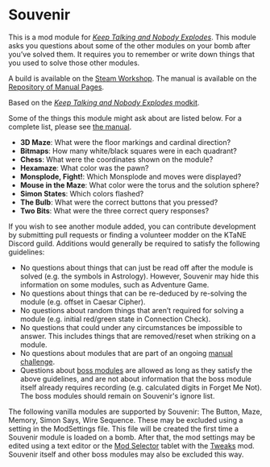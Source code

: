 # Souvenir

This is a mod module for [_Keep Talking and Nobody Explodes_](https://keeptalkinggame.com/). This module asks you questions about some of the other modules on your bomb after you’ve solved them. It requires you to remember or write down things that you used to solve those other modules.

A build is available on the [Steam Workshop](https://steamcommunity.com/sharedfiles/filedetails/?id=2018009170).
The manual is available on the [Repository of Manual Pages](https://ktane.timwi.de/HTML/Souvenir.html).

Based on the [_Keep Talking and Nobody Explodes_ modkit](https://github.com/keeptalkinggame/ktanemodkit/).

Some of the things this module might ask about are listed below. For a complete list, please see [the manual](https://ktane.timwi.de/HTML/Souvenir.html).

* **3D Maze**: What were the floor markings and cardinal direction?
* **Bitmaps**: How many white/black squares were in each quadrant?
* **Chess**: What were the coordinates shown on the module?
* **Hexamaze**: What color was the pawn?
* **Monsplode, Fight!**: Which Monsplode and moves were displayed?
* **Mouse in the Maze**: What color were the torus and the solution sphere?
* **Simon States**: Which colors flashed?
* **The Bulb**: What were the correct buttons that you pressed?
* **Two Bits**: What were the three correct query responses?

If you wish to see another module added, you can contribute development by submitting pull requests or finding a volunteer modder on the KTaNE Discord guild. Additions would generally be required to satisfy the following guidelines:

* No questions about things that can just be read off after the module is solved (e.g. the symbols in Astrology). However, Souvenir may hide this information on some modules, such as Adventure Game.
* No questions about things that can be re-deduced by re-solving the module (e.g. offset in Caesar Cipher).
* No questions about random things that aren’t required for solving a module (e.g. initial red/green state in Connection Check).
* No questions that could under any circumstances be impossible to answer. This includes things that are removed/reset when striking on a module.
* No questions about modules that are part of an ongoing [manual challenge](https://ktane.timwi.de/More/FAQs.html#challenge).
* Questions about [boss modules](https://ktane.timwi.de/More/FAQs.html#boss-module) are allowed as long as they satisfy the above guidelines, and are not about information that the boss module itself already requires recording (e.g. calculated digits in Forget Me Not). The boss modules should remain on Souvenir's ignore list.

The following vanilla modules are supported by Souvenir: The Button, Maze, Memory, Simon Says, Wire Sequence. These may be excluded using a setting in the ModSettings file. This file will be created the first time a Souvenir module is loaded on a bomb. After that, the mod settings may be edited using a text editor or the [Mod Selector](https://steamcommunity.com/sharedfiles/filedetails/?id=801400247) tablet with the [Tweaks](https://steamcommunity.com/sharedfiles/filedetails/?id=1366808675) mod. Souvenir itself and other boss modules may also be excluded this way.
